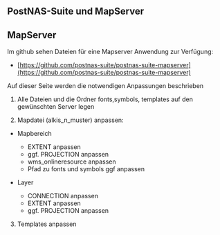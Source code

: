 ## PostNAS-Suite und MapServer

## MapServer

Im github sehen Dateien für eine Mapserver Anwendung zur Verfügung:
- [https://github.com/postnas-suite/postnas-suite-mapserver](https://github.com/postnas-suite/postnas-suite-mapserver)

Auf dieser Seite werden die notwendigen Anpassungen beschrieben

1. Alle Dateien und die Ordner fonts,symbols, templates auf den gewünschten Server legen

2. Mapdatei (alkis_n_muster) anpassen:

  - Mapbereich
    - EXTENT anpassen
    - ggf. PROJECTION anpassen
    - wms_onlineresource anpassen
    - Pfad zu fonts und symbols ggf anpassen

  - Layer
    - CONNECTION anpassen
    - EXTENT anpassen
    - ggf. PROJECTION anpassen

   
3. Templates anpassen
